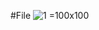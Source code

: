 #File
![1](https://github.com/aishwaryjoshi26/DevopsProjects/assets/99661517/75d8b955-dcfa-4a62-be63-b241b2fecea3) =100x100
